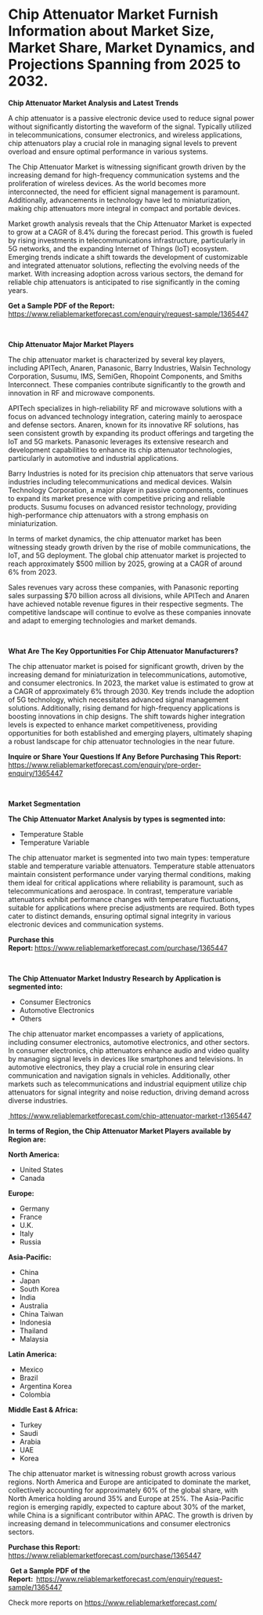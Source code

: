 <p><h1>Chip Attenuator Market Furnish Information about Market Size, Market Share, Market Dynamics, and Projections Spanning from 2025 to 2032.</h1></p><p><strong>Chip Attenuator Market Analysis and Latest Trends</strong></p>
<p><p>A chip attenuator is a passive electronic device used to reduce signal power without significantly distorting the waveform of the signal. Typically utilized in telecommunications, consumer electronics, and wireless applications, chip attenuators play a crucial role in managing signal levels to prevent overload and ensure optimal performance in various systems.</p><p>The Chip Attenuator Market is witnessing significant growth driven by the increasing demand for high-frequency communication systems and the proliferation of wireless devices. As the world becomes more interconnected, the need for efficient signal management is paramount. Additionally, advancements in technology have led to miniaturization, making chip attenuators more integral in compact and portable devices.</p><p>Market growth analysis reveals that the Chip Attenuator Market is expected to grow at a CAGR of 8.4% during the forecast period. This growth is fueled by rising investments in telecommunications infrastructure, particularly in 5G networks, and the expanding Internet of Things (IoT) ecosystem. Emerging trends indicate a shift towards the development of customizable and integrated attenuator solutions, reflecting the evolving needs of the market. With increasing adoption across various sectors, the demand for reliable chip attenuators is anticipated to rise significantly in the coming years.</p></p>
<p><strong>Get a Sample PDF of the Report:&nbsp;</strong> <a href="https://www.reliablemarketforecast.com/enquiry/request-sample/1365447?utm_campaign=3570&utm_medium=2&utm_source=Github&utm_content=ia&utm_term=22032025&utm_id=chip-attenuator">https://www.reliablemarketforecast.com/enquiry/request-sample/1365447</a></p>
<p>&nbsp;</p>
<p><strong>Chip Attenuator Major Market Players</strong></p>
<p><p>The chip attenuator market is characterized by several key players, including APITech, Anaren, Panasonic, Barry Industries, Walsin Technology Corporation, Susumu, IMS, SemiGen, Rhopoint Components, and Smiths Interconnect. These companies contribute significantly to the growth and innovation in RF and microwave components.</p><p>APITech specializes in high-reliability RF and microwave solutions with a focus on advanced technology integration, catering mainly to aerospace and defense sectors. Anaren, known for its innovative RF solutions, has seen consistent growth by expanding its product offerings and targeting the IoT and 5G markets. Panasonic leverages its extensive research and development capabilities to enhance its chip attenuator technologies, particularly in automotive and industrial applications.</p><p>Barry Industries is noted for its precision chip attenuators that serve various industries including telecommunications and medical devices. Walsin Technology Corporation, a major player in passive components, continues to expand its market presence with competitive pricing and reliable products. Susumu focuses on advanced resistor technology, providing high-performance chip attenuators with a strong emphasis on miniaturization.</p><p>In terms of market dynamics, the chip attenuator market has been witnessing steady growth driven by the rise of mobile communications, the IoT, and 5G deployment. The global chip attenuator market is projected to reach approximately $500 million by 2025, growing at a CAGR of around 6% from 2023.</p><p>Sales revenues vary across these companies, with Panasonic reporting sales surpassing $70 billion across all divisions, while APITech and Anaren have achieved notable revenue figures in their respective segments. The competitive landscape will continue to evolve as these companies innovate and adapt to emerging technologies and market demands.</p></p>
<p>&nbsp;</p>
<p><strong>What Are The Key Opportunities For Chip Attenuator Manufacturers?</strong></p>
<p><p>The chip attenuator market is poised for significant growth, driven by the increasing demand for miniaturization in telecommunications, automotive, and consumer electronics. In 2023, the market value is estimated to grow at a CAGR of approximately 6% through 2030. Key trends include the adoption of 5G technology, which necessitates advanced signal management solutions. Additionally, rising demand for high-frequency applications is boosting innovations in chip designs. The shift towards higher integration levels is expected to enhance market competitiveness, providing opportunities for both established and emerging players, ultimately shaping a robust landscape for chip attenuator technologies in the near future.</p></p>
<p><strong>Inquire or Share Your Questions If Any Before Purchasing This Report:</strong> <a href="https://www.reliablemarketforecast.com/enquiry/pre-order-enquiry/1365447?utm_campaign=3570&utm_medium=2&utm_source=Github&utm_content=ia&utm_term=22032025&utm_id=chip-attenuator">https://www.reliablemarketforecast.com/enquiry/pre-order-enquiry/1365447</a></p>
<p>&nbsp;</p>
<p><strong>Market Segmentation</strong></p>
<p><strong>The Chip Attenuator Market Analysis by types is segmented into:</strong></p>
<p><ul><li>Temperature Stable</li><li>Temperature Variable</li></ul></p>
<p><p>The chip attenuator market is segmented into two main types: temperature stable and temperature variable attenuators. Temperature stable attenuators maintain consistent performance under varying thermal conditions, making them ideal for critical applications where reliability is paramount, such as telecommunications and aerospace. In contrast, temperature variable attenuators exhibit performance changes with temperature fluctuations, suitable for applications where precise adjustments are required. Both types cater to distinct demands, ensuring optimal signal integrity in various electronic devices and communication systems.</p></p>
<p><strong>Purchase this Report:&nbsp;</strong><a href="https://www.reliablemarketforecast.com/purchase/1365447?utm_campaign=3570&utm_medium=2&utm_source=Github&utm_content=ia&utm_term=22032025&utm_id=chip-attenuator">https://www.reliablemarketforecast.com/purchase/1365447</a></p>
<p>&nbsp;</p>
<p><strong>The Chip Attenuator Market Industry Research by Application is segmented into:</strong></p>
<p><ul><li>Consumer Electronics</li><li>Automotive Electronics</li><li>Others</li></ul></p>
<p><p>The chip attenuator market encompasses a variety of applications, including consumer electronics, automotive electronics, and other sectors. In consumer electronics, chip attenuators enhance audio and video quality by managing signal levels in devices like smartphones and televisions. In automotive electronics, they play a crucial role in ensuring clear communication and navigation signals in vehicles. Additionally, other markets such as telecommunications and industrial equipment utilize chip attenuators for signal integrity and noise reduction, driving demand across diverse industries.</p></p>
<p><a href="https://www.reliablemarketforecast.com/chip-attenuator-market-r1365447?utm_campaign=3570&utm_medium=2&utm_source=Github&utm_content=ia&utm_term=22032025&utm_id=chip-attenuator">&nbsp;https://www.reliablemarketforecast.com/chip-attenuator-market-r1365447</a></p>
<p><strong>In terms of Region, the Chip Attenuator Market Players available by Region are:</strong></p>
<p>
    <p> <strong> North America: </strong>
        <ul>
            <li>United States</li>
            <li>Canada</li>
        </ul>
        </p> 
    <p> <strong> Europe: </strong>
        <ul>
            <li>Germany</li>
            <li>France</li>
            <li>U.K.</li>
            <li>Italy</li>
            <li>Russia</li>
        </ul>
        </p> 
    <p> <strong> Asia-Pacific: </strong>
        <ul>
            <li>China</li>
            <li>Japan</li>
            <li>South Korea</li>
            <li>India</li>
            <li>Australia</li>
            <li>China Taiwan</li>
            <li>Indonesia</li>
            <li>Thailand</li>
            <li>Malaysia</li>
        </ul>
        </p> 
    <p> <strong> Latin America: </strong>
        <ul>
            <li>Mexico</li>
            <li>Brazil</li>
            <li>Argentina Korea</li>
            <li>Colombia</li>
        </ul>
        </p> 
    <p> <strong> Middle East & Africa: </strong>
        <ul>
            <li>Turkey</li>
            <li>Saudi</li>
            <li>Arabia</li>
            <li>UAE</li>
            <li>Korea</li>
        </ul>
    </p>
    </p>
<p><p>The chip attenuator market is witnessing robust growth across various regions. North America and Europe are anticipated to dominate the market, collectively accounting for approximately 60% of the global share, with North America holding around 35% and Europe at 25%. The Asia-Pacific region is emerging rapidly, expected to capture about 30% of the market, while China is a significant contributor within APAC. The growth is driven by increasing demand in telecommunications and consumer electronics sectors.</p></p>
<p><strong>Purchase this Report: </strong><a href="https://www.reliablemarketforecast.com/purchase/1365447?utm_campaign=3570&utm_medium=2&utm_source=Github&utm_content=ia&utm_term=22032025&utm_id=chip-attenuator">https://www.reliablemarketforecast.com/purchase/1365447</a></p>
<p>&nbsp;<strong>Get a Sample PDF of the Report:&nbsp;&nbsp;</strong><a href="https://www.reliablemarketforecast.com/enquiry/request-sample/1365447?utm_campaign=3570&utm_medium=2&utm_source=Github&utm_content=ia&utm_term=22032025&utm_id=chip-attenuator">https://www.reliablemarketforecast.com/enquiry/request-sample/1365447</a></p>
<p><strong></strong></p>
<p>Check more reports on <a href="https://www.reliablemarketforecast.com/?utm_campaign=3570&utm_medium=2&utm_source=Github&utm_content=ia&utm_term=22032025&utm_id=chip-attenuator">https://www.reliablemarketforecast.com/</a></p>